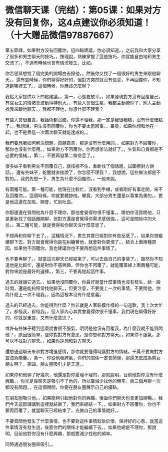 # 微信聊天课（完结）：第05课：如果对方没有回复你，这4点建议你必须知道！（十大赠品微信97887667）

第五節課，如果對方沒有回覆你，這四點建議，你必須知道。，之前我和大家分享了很多和男生聊天的技巧。，按理說，熟練掌握了這些技巧，你就能自由地和男生交流了。，不過有時候也會有情況發生，比如。

你苦思冥想找了個完美的開場白去撩他，，然後你又找了一個很好的男生來跟他聊天。，還有些時候，你們聊得好好的，但對方突然就沒有信息，不再回覆你，不知道跑哪裡去了。，這個時候，你應該怎麼辦？

我給大家提供以下四點建議。，第一，心態要放平。，如果發現對方沒有回覆自己，有些女生的情緒會波動得特別大。，有些人會很生氣，我都主動撩你了，別人主動找我來跟他聊天。，我都不理他，你憑什麼不理我？

有些人會很自責，我話術都沒錯，你還不理我，那一定是我很糟糕，沒有什麼優點了。，我想說，男生沒有回覆你，你也不要太當回事。，畢竟，如果你想和他在一起，也不是靠這一次兩次聊天就能達成的。。

我們要想著如何解決問題，自願自意，那是沒有什麼用的。，如果對方不回覆你，那你也沒有什麼用。，如果對方不回覆你，你再想辦法就好了。，生氣和自責都是不必要的情緒。，第二，不要再發第二條信息了。。

很多妹子看到男生不回覆自己，就按捺不住，重新找了個話題，試圖撩對方說話。，還有些妹子，乾脆就直接說了，你怎麼不理我？，我想說，這些做法都是不對的。，我們先想一下，男生為什麼不回覆你。，一般來說。

有兩種可能。第一種可能，他現在比較忙，沒看到手機，或者剛好有事走開，來不及回覆你。，這個時候，你就要體諒他。畢竟，大部分男生還是以事業為重的。，要是他這邊在加班，開會，忙到吐血。

你那邊還在質問他為什麼不理你，那他會覺得你很不懂事。，哪怕你沒質問他，只是重新找了個話題開聊，但對方還是會覺得你需求感很強。，這可是關係中的大忌。，第二種可能，就是覺得和你聊天沒什麼意思了。

不想再和你聊下去了。，這種情況下，男生其實已經對你有些反感了。，如果你想繼續聊下去，對方就會覺得你是在糾纏著他，就會對你更煩了。，結合上面兩種原因，如果他不回覆你，我也建議你也不要再想這件事情了。

也不要再聊了。，就當這次聊天已經結束了，可以去做自己的事情了。，雖然你不知道他是比較忙，還是對你不感興趣，但你也不回覆了，就能覆蓋掉上面兩種可能，對你來說是最好的選擇。，第三，不要再提起這件事。

過去的就讓它過去。，如果他沒回覆你，你最好就當什麼事情也沒有發生，給一段時間，還是能夠照常找他聊天。，但要注意，不要提上一次的事情，不要問他，你為什麼上一次不理我。，因為這根本沒有什麼意義。

過去的已經過去，你能得到什麼？無非就是人家裝模作樣的一句道歉，我上次太忙了，都怪我，都怪我。，但人家內心其實會覺得你很不懂事，我們現在聊得好好的，你就是重提，又有什麼意思？。

或許有些妹子聽到這麼說會很不服氣，明明是他沒有回覆我，為什麼我就不能質問他？，原因很簡單，是你對對方有意思，是你想和對方聊天。，如果你不服氣，那可以不找對方聊天。，如果你還想和對方聊天。

還想通過聊天來和對方增進感情，那你就要懂得呵護對方的情緒，千萬不要向對方宣洩負能量。，萬一，你從他發脾氣，你們的關係一定會鬧僵，那還怎麼成為男女朋友啊？，第四，朋友圈吸引才是王道。。

如果你和他聊了好幾次，他還是對你愛理不理的，那就說明，目前他對你沒有什麼興趣，，你光是靠聊天是吸引不了他的，所以要減少找他的頻率，兩三個月聊一次都沒有問題。，在這個期間，你要在朋友圈展示自己的優點。

在朋友圈吸引他。，如果能夠引起他對你的興趣，後面你們聊天也會更加順暢。，我們今天這節課講到這裡就結束了，我們來總結一下。，如果對方不回覆你，你也不要再回覆了，就當聊天已經結束了，去做自己的事情就好。。

不要質問他發生了什麼事情，也不要對這件事情耿耿於懷，保持好的心態，就當這件事情沒有發生過，後面你們的關係才能繼續下去。，如果他總是不理你，那說明，目前他對你沒有什麼興趣，那就要減少找他的頻率。

同時通過朋友圈來吸引。。